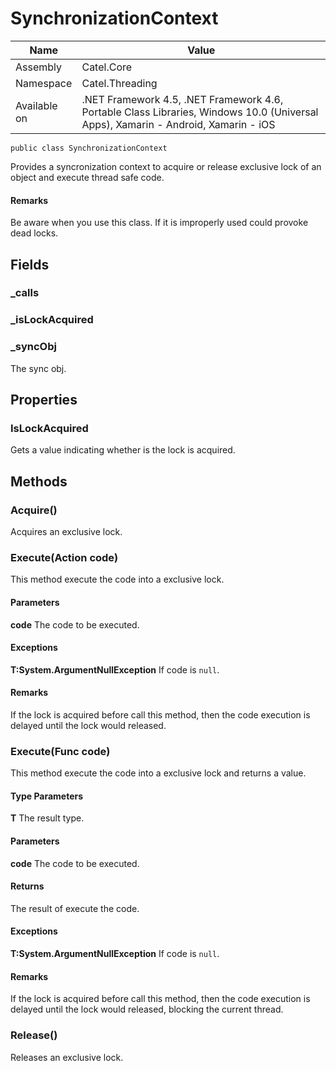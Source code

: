 

# SynchronizationContext

Name|Value
---|---
Assembly|Catel.Core
Namespace|Catel.Threading
Available on|.NET Framework 4.5, .NET Framework 4.6, Portable Class Libraries, Windows 10.0 (Universal Apps), Xamarin - Android, Xamarin - iOS

```
public class SynchronizationContext
```

Provides a syncronization context to acquire or release exclusive lock of an object and execute thread safe code.

#### Remarks

Be aware when you use this class. If it is improperly used could provoke dead locks.



## Fields

### _calls

### _isLockAcquired

### _syncObj

The sync obj.



## Properties

### IsLockAcquired

Gets a value indicating whether is the lock is acquired.



## Methods

### Acquire()

Acquires an exclusive lock.



### Execute(Action code)

This method execute the code into a exclusive lock.

#### Parameters

**code**
The code to be executed.

#### Exceptions

**T:System.ArgumentNullException**
If code is ```null```.

#### Remarks

If the lock is acquired before call this method, then the code execution is delayed until the lock would released.



### Execute<T>(Func<T> code)

This method execute the code into a exclusive lock and returns a value.

#### Type Parameters

**T**
The result type.

#### Parameters

**code**
The code to be executed.

#### Returns

The result of execute the code.

#### Exceptions

**T:System.ArgumentNullException**
If code is ```null```.

#### Remarks

If the lock is acquired before call this method, then the code execution is delayed until the lock would released, blocking the current thread.



### Release()

Releases an exclusive lock.



